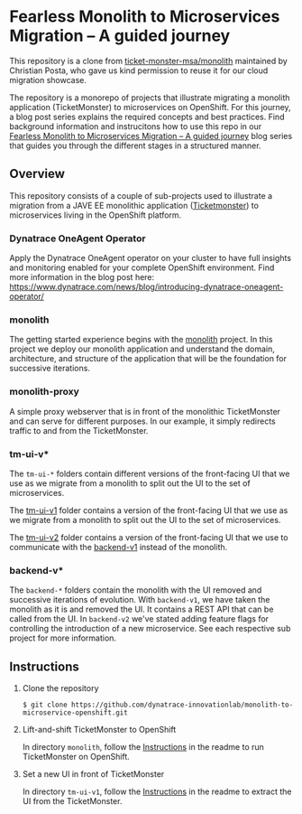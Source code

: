# Fearless Monolith to Microservices Migration – A guided journey

This repository is a clone from [ticket-monster-msa/monolith](https://github.com/ticket-monster-msa/monolith) maintained by Christian Posta, who gave us kind permission to reuse it for our cloud migration showcase.

The repository is a monorepo of projects that illustrate migrating a monolith application (TicketMonster) to microservices on OpenShift. For this journey, a blog post series explains the required concepts and best practices. Find background information and instrucitons how to use this repo in our [Fearless Monolith to Microservices Migration – A guided journey](https://www.dynatrace.com/news/blog/fearless-monolith-to-microservices-migration-a-guided-journey/) blog series that guides you through the different stages in a structured manner. 

## Overview

This repository consists of a couple of sub-projects used to illustrate a migration from a JAVE EE monolithic application ([Ticketmonster](https://github.com/ticket-monster-msa/monolith)) to microservices living in the OpenShift platform.

### Dynatrace OneAgent Operator
Apply the Dynatrace OneAgent operator on your cluster to have full insights and monitoring enabled for your complete OpenShift environment. Find more information in the blog post here: https://www.dynatrace.com/news/blog/introducing-dynatrace-oneagent-operator/ 


### monolith
The getting started experience begins with the [monolith](./monolith/README.md) project. In this project we deploy our monolith application and understand the domain, architecture, and structure of the application that will be the foundation for successive iterations.
 
### monolith-proxy
A simple proxy webserver that is in front of the monolithic TicketMonster and can serve for different purposes. In our example, it simply redirects traffic to and from the TicketMonster.

### tm-ui-v*

The `tm-ui-*` folders contain different versions of the front-facing UI that we use as we migrate from a monolith to split out the UI to the set of microservices.

The [tm-ui-v1](./tm-ui-v1/README.md) folder contains a version of the front-facing UI that we use as we migrate from a monolith to split out the UI to the set of microservices.

The [tm-ui-v2](./tm-ui-v2/README.md) folder contains a version of the front-facing UI that we use to communicate with the [backend-v1](./backend-v1/) instead of the monolith.

### backend-v*

The `backend-*` folders contain the monolith with the UI removed and successive iterations of evolution. With `backend-v1`, we have taken the monolith as it is and removed the UI. It contains a REST API that can be called from the UI. In `backend-v2` we've stated adding feature flags for controlling the introduction of a new microservice. See each respective sub project for more information.
<!--  
### orders-service

-->


## Instructions

1. Clone the repository
   ```
   $ git clone https://github.com/dynatrace-innovationlab/monolith-to-microservice-openshift.git
   ```
1. Lift-and-shift TicketMonster to OpenShift
  
   In directory `monolith`, follow the [Instructions](./monolith/) in the readme to run TicketMonster on OpenShift.

1. Set a new UI in front of TicketMonster

   In directory `tm-ui-v1`, follow the [Instructions](./tm-ui-v1/) in the readme to extract the UI from the TicketMonster. 

